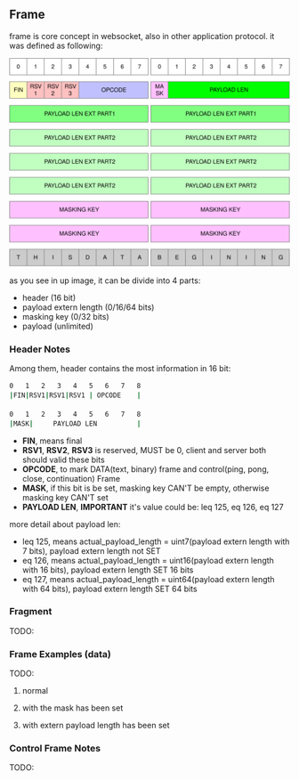 ## Frame

frame is core concept in websocket, also in other application protocol. it was defined as following:

<img src="../static/websocket-frame.svg" />

as you see in up image, it can be divide into 4 parts: 
* header (16 bit)
* payload extern length (0/16/64 bits)
* masking key (0/32 bits)
* payload (unlimited)

### Header Notes
Among them, header contains the most information in 16 bit:
```sh
0   1   2   3   4   5   6   7   8 
|FIN|RSV1|RSV1|RSV1 | OPCODE    |

0   1   2   3   4   5   6   7   8 
|MASK|     PAYLOAD LEN          |
```

* **FIN**, means final
* **RSV1**, **RSV2**, **RSV3** is reserved, MUST be 0, client and server both should valid these bits
* **OPCODE**, to mark DATA(text, binary) frame and control(ping, pong, close, continuation) Frame
* **MASK**, if this bit is be set, masking key CAN'T be empty, otherwise masking key CAN'T set
* **PAYLOAD LEN**, **IMPORTANT** it's value could be: leq 125, eq 126, eq 127


more detail about payload len:

* leq 125, means actual_payload_length = uint7(payload extern length with 7 bits), payload extern length not SET
* eq 126, means actual_payload_length = uint16(payload extern length with 16 bits), payload extern length SET 16 bits
* eq 127, means actual_payload_length = uint64(payload extern length with 64 bits), payload extern length SET 64 bits

### Fragment

TODO:

### Frame Examples (data)

TODO:

1. normal

2. with the mask has been set

3. with extern payload length has been set

### Control Frame Notes

TODO:
